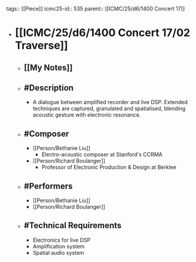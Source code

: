 tags:: [[Piece]]
icmc25-id:: 535
parent:: [[ICMC/25/d6/1400 Concert 17]]

- # [[ICMC/25/d6/1400 Concert 17/02 Traverse]]
	- ## [[My Notes]]
	- ## #Description
		- A dialogue between amplified recorder and live DSP. Extended techniques are captured, granulated and spatialised, blending acoustic gesture with electronic resonance.
	- ## #Composer
		- [[Person/Bethanie Liu]]
			- Electro-acoustic composer at Stanford's CCRMA
		- [[Person/Richard Boulanger]]
			- Professor of Electronic Production & Design at Berklee
	- ## #Performers
		- [[Person/Bethanie Liu]]
		- [[Person/Richard Boulanger]]
	- ## #Technical Requirements
		- Electronics for live DSP
		- Amplification system
		- Spatial audio system 